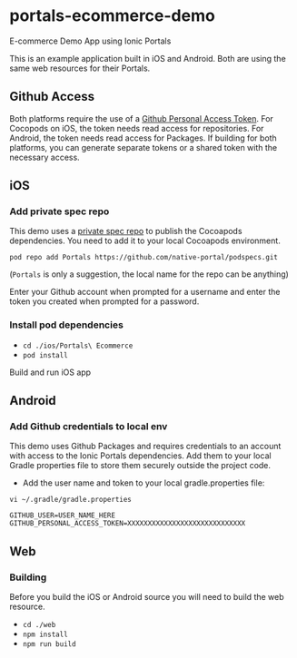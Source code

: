 # portals-ecommerce-demo
E-commerce Demo App using Ionic Portals

This is an example application built in iOS and Android. Both are using the same web resources for their Portals.

## Github Access

Both platforms require the use of a [Github Personal Access Token](https://docs.github.com/en/github/authenticating-to-github/creating-a-personal-access-token). For Cocopods on iOS, the token needs read access for repositories. For Android, the token needs read access for Packages. If building for both platforms, you can generate separate tokens or a shared token with the necessary access.

## iOS
### Add private spec repo

This demo uses a [private spec repo](https://guides.cocoapods.org/making/private-cocoapods.html) to publish the Cocoapods dependencies. You need to add it to your local Cocoapods environment.

```
pod repo add Portals https://github.com/native-portal/podspecs.git
```

(`Portals` is only a suggestion, the local name for the repo can be anything)

Enter your Github account when prompted for a username and enter the token you created when prompted for a password.

### Install pod dependencies
- `cd ./ios/Portals\ Ecommerce`
- `pod install`

Build and run iOS app

## Android
### Add Github credentials to local env

This demo uses Github Packages and requires credentials to an account with access to the Ionic Portals dependencies. Add them to your local Gradle properties file to store them securely outside the project code.

- Add the user name and token to your local gradle.properties file:

`vi ~/.gradle/gradle.properties`

```
GITHUB_USER=USER_NAME_HERE
GITHUB_PERSONAL_ACCESS_TOKEN=XXXXXXXXXXXXXXXXXXXXXXXXXXXXX
```

## Web
### Building

Before you build the iOS or Android source you will need to build the web resource.
- `cd ./web`
- `npm install`
- `npm run build`
